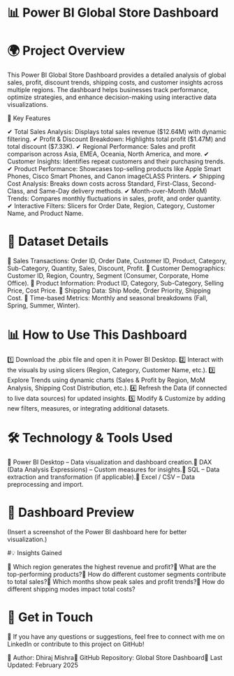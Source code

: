 # 📊 Power BI Global Store Dashboard

# 🌍 Project Overview

This Power BI Global Store Dashboard provides a detailed analysis of global sales, profit, discount trends, shipping costs, and customer insights across multiple regions. The dashboard helps businesses track performance, optimize strategies, and enhance decision-making using interactive data visualizations.

🚀 Key Features

✔ Total Sales Analysis: Displays total sales revenue ($12.64M) with dynamic filtering.
✔ Profit & Discount Breakdown: Highlights total profit ($1.47M) and total discount ($7.33K).
✔ Regional Performance: Sales and profit comparison across Asia, EMEA, Oceania, North America, and more.
✔ Customer Insights: Identifies repeat customers and their purchasing trends.
✔ Product Performance: Showcases top-selling products like Apple Smart Phones, Cisco Smart Phones, and Canon imageCLASS Printers.
✔ Shipping Cost Analysis: Breaks down costs across Standard, First-Class, Second-Class, and Same-Day delivery methods.
✔ Month-over-Month (MoM) Trends: Compares monthly fluctuations in sales, profit, and order quantity.
✔ Interactive Filters: Slicers for Order Date, Region, Category, Customer Name, and Product Name.

# 📂 Dataset Details

📌 Sales Transactions: Order ID, Order Date, Customer ID, Product, Category, Sub-Category, Quantity, Sales, Discount, Profit.
📌 Customer Demographics: Customer ID, Region, Country, Segment (Consumer, Corporate, Home Office).
📌 Product Information: Product ID, Category, Sub-Category, Selling Price, Cost Price.
📌 Shipping Data: Ship Mode, Order Priority, Shipping Cost.
📌 Time-based Metrics: Monthly and seasonal breakdowns (Fall, Spring, Summer, Winter).

# 📊 How to Use This Dashboard

1️⃣ Download the .pbix file and open it in Power BI Desktop.
2️⃣ Interact with the visuals by using slicers (Region, Category, Customer Name, etc.).
3️⃣ Explore Trends using dynamic charts (Sales & Profit by Region, MoM Analysis, Shipping Cost Distribution, etc.).
4️⃣ Refresh the Data (if connected to live data sources) for updated insights.
5️⃣ Modify & Customize by adding new filters, measures, or integrating additional datasets.

# 🛠️ Technology & Tools Used

🔹 Power BI Desktop – Data visualization and dashboard creation.🔹 DAX (Data Analysis Expressions) – Custom measures for insights.🔹 SQL – Data extraction and transformation (if applicable).🔹 Excel / CSV – Data preprocessing and import.

# 📸 Dashboard Preview

(Insert a screenshot of the Power BI dashboard here for better visualization.)

#💡 Insights Gained

🔎 Which region generates the highest revenue and profit?🔎 What are the top-performing products?🔎 How do different customer segments contribute to total sales?🔎 Which months show peak sales and profit trends?🔎 How do different shipping modes impact total costs?

# 📩 Get in Touch

📧 If you have any questions or suggestions, feel free to connect with me on LinkedIn or contribute to this project on GitHub!

🔹 Author: Dhiraj Mishra🔹 GitHub Repository: Global Store Dashboard🔹 Last Updated: February 2025
